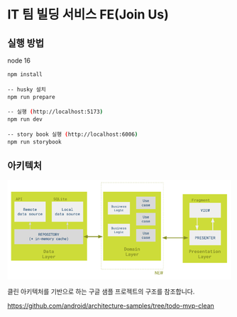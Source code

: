# IT 팀 빌딩 서비스 FE(Join Us)

## 실행 방법

node 16

```bash
npm install

-- husky 설치
npm run prepare

-- 실행 (http://localhost:5173)
npm run dev

-- story book 실행 (http://localhost:6006)
npm run storybook
```

## 아키텍처

![Diagram](md-images/mvp-clean.png)

클린 아키텍처를 기반으로 하는 구글 샘플 프로젝트의 구조를 참조합니다.

https://github.com/android/architecture-samples/tree/todo-mvp-clean
